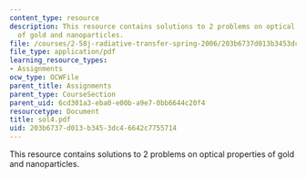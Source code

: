 ```yaml
---
content_type: resource
description: This resource contains solutions to 2 problems on optical properties
  of gold and nanoparticles.
file: /courses/2-58j-radiative-transfer-spring-2006/203b6737d013b3453dc46642c7755714_sol4.pdf
file_type: application/pdf
learning_resource_types:
- Assignments
ocw_type: OCWFile
parent_title: Assignments
parent_type: CourseSection
parent_uid: 6cd301a3-eba0-e00b-a9e7-0bb6644c20f4
resourcetype: Document
title: sol4.pdf
uid: 203b6737-d013-b345-3dc4-6642c7755714
---
```

This resource contains solutions to 2 problems on optical properties of gold and nanoparticles.
